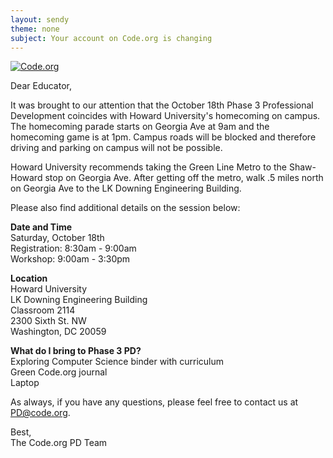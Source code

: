 ```yaml
---
layout: sendy
theme: none
subject: Your account on Code.org is changing
---
```


[![Code.org](/images/fit-48/logo.png)](/)


Dear Educator,

It was brought to our attention that the October 18th Phase 3 Professional Development coincides with Howard University's homecoming on campus. The homecoming parade starts on Georgia Ave at 9am and the homecoming game is at 1pm. Campus roads will be blocked and therefore driving and parking on campus will not be possible.

Howard University recommends taking the Green Line Metro to the Shaw-Howard stop on Georgia Ave. After getting off the metro, walk .5 miles north on Georgia Ave to the LK Downing Engineering Building. 

Please also find additional details on the session below:

**Date and Time**
<br/>
Saturday, October 18th
<br/>
Registration: 8:30am - 9:00am
<br/>
Workshop: 9:00am - 3:30pm

**Location**
<br/>
Howard University 
<br/>
LK Downing Engineering Building 
<br/>
Classroom 2114 
<br/>
2300 Sixth St. NW 
<br/>
Washington, DC 20059

**What do I bring to Phase 3 PD?**
<br/>
Exploring Computer Science binder with curriculum 
<br/>
Green Code.org journal 
<br/>
Laptop

As always, if you have any questions, please feel free to contact us at PD@code.org. 

Best,
<br/>
The Code.org PD Team
